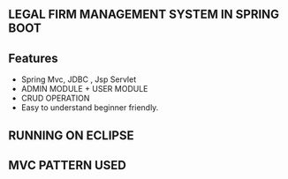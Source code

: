 


## LEGAL FIRM MANAGEMENT SYSTEM IN SPRING BOOT


## Features
- Spring Mvc, JDBC , Jsp Servlet
- ADMIN MODULE + USER MODULE
- CRUD OPERATION
- Easy to understand beginner friendly.

## RUNNING ON ECLIPSE 
## MVC PATTERN USED




